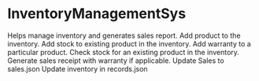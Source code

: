 # InventoryManagementSys
Helps manage inventory and generates sales report.
Add product to the inventory.
Add stock to existing product in the inventory.
Add warranty to a particular product.
Check stock for an existing product in the inventory.
Generate sales receipt with warranty if applicable.
Update Sales to sales.json
Update inventory in records.json
